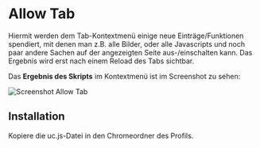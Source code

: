 # Allow Tab
Hiermit werden dem Tab-Kontextmenü einige neue Einträge/Funktionen spendiert, mit denen man z.B. 
alle Bilder, oder alle Javascripts und noch paar andere Sachen auf der angezeigten Seite aus-/einschalten kann. 
Das Ergebnis wird erst nach einem Reload des Tabs sichtbar.

Das **Ergebnis des Skripts** im Kontextmenü ist im Screenshot zu sehen:

![Screenshot Allow Tab](https://github.com/ardiman/userChrome.js/raw/master/allowtab/scr_allowtab.png)

## Installation
Kopiere die uc.js-Datei in den Chromeordner des Profils.